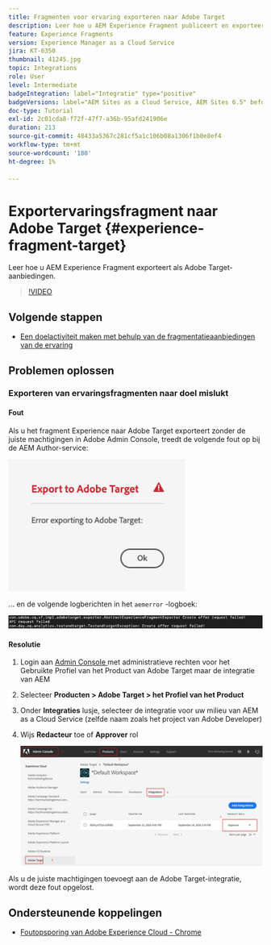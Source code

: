 ```yaml
---
title: Fragmenten voor ervaring exporteren naar Adobe Target
description: Leer hoe u AEM Experience Fragment publiceert en exporteert als Adobe Target-aanbiedingen.
feature: Experience Fragments
version: Experience Manager as a Cloud Service
jira: KT-6350
thumbnail: 41245.jpg
topic: Integrations
role: User
level: Intermediate
badgeIntegration: label="Integratie" type="positive"
badgeVersions: label="AEM Sites as a Cloud Service, AEM Sites 6.5" before-title="false"
doc-type: Tutorial
exl-id: 2c01cda8-f72f-47f7-a36b-95afd241906e
duration: 213
source-git-commit: 48433a5367c281cf5a1c106b08a1306f1b0e8ef4
workflow-type: tm+mt
source-wordcount: '180'
ht-degree: 1%

---
```


# Exportervaringsfragment naar Adobe Target {#experience-fragment-target}

Leer hoe u AEM Experience Fragment exporteert als Adobe Target-aanbiedingen.

>[!VIDEO](https://video.tv.adobe.com/v/41245?quality=12&learn=on)

## Volgende stappen

+ [Een doelactiviteit maken met behulp van de fragmentatieaanbiedingen van de ervaring](./create-target-activity.md)

## Problemen oplossen

### Exporteren van ervaringsfragmenten naar doel mislukt

#### Fout

Als u het fragment Experience naar Adobe Target exporteert zonder de juiste machtigingen in Adobe Admin Console, treedt de volgende fout op bij de AEM Author-service:

![ de Fout van doel API UI ](assets/error-target-offer.png)

... en de volgende logberichten in het `aemerror` -logboek:

![ Fout van de Console van het Doel API ](assets/target-console-error.png)

#### Resolutie

1. Login aan [ Admin Console ](https://adminconsole.adobe.com/) met administratieve rechten voor het Gebruikte Profiel van het Product van Adobe Target maar de integratie van AEM
2. Selecteer __Producten > Adobe Target > het Profiel van het Product__
3. Onder __Integraties__ lusje, selecteer de integratie voor uw milieu van AEM as a Cloud Service (zelfde naam zoals het project van Adobe Developer)
4. Wijs __Redacteur__ toe of __Approver__ rol

   ![ de Fout van doel API ](assets/target-permissions.png)

Als u de juiste machtigingen toevoegt aan de Adobe Target-integratie, wordt deze fout opgelost.

## Ondersteunende koppelingen

+ [ Foutopsporing van Adobe Experience Cloud - Chrome ](https://chrome.google.com/webstore/detail/adobe-experience-platform/bfnnokhpnncpkdmbokanobigaccjkpob)
